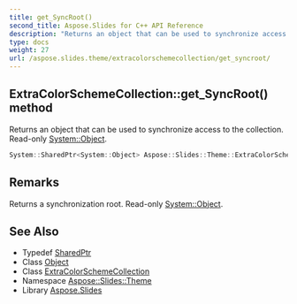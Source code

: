 ```yaml
---
title: get_SyncRoot()
second_title: Aspose.Slides for C++ API Reference
description: "Returns an object that can be used to synchronize access to the collection. Read-only System::Object."
type: docs
weight: 27
url: /aspose.slides.theme/extracolorschemecollection/get_syncroot/
---
```

## ExtraColorSchemeCollection::get_SyncRoot() method


Returns an object that can be used to synchronize access to the collection. Read-only [System::Object](../../../system/object/).

```cpp
System::SharedPtr<System::Object> Aspose::Slides::Theme::ExtraColorSchemeCollection::get_SyncRoot() override
```

## Remarks


Returns a synchronization root. Read-only [System::Object](../../../system/object/). 
## See Also

* Typedef [SharedPtr](../../../system/sharedptr/)
* Class [Object](../../../system/object/)
* Class [ExtraColorSchemeCollection](../)
* Namespace [Aspose::Slides::Theme](../../)
* Library [Aspose.Slides](../../../)